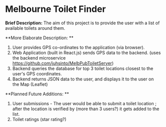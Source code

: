 Melbourne Toilet Finder
===================

**Brief Description:** The aim of this project is to provide the user with a list of available toilets around them. 

**More Elaborate Description: **
1) User provides GPS co-ordinates to the application (via browser).
2) Web Application (built in React.js) sends GPS data to the backend. (uses the backend microservice https://github.com/juhsinto/MelbPubToiletServer)
3) Backend queries the database for top 3 toilet locations closest to the user's GPS coordinates.
4) Backend returns JSON data to the user, and displays it to the user on the Map (Leaflet)

**Planned Future Additions: **
1) User submissions - The user would be able to submit a toilet location ; after the location is verified by (more than 3 users?) it gets added to the list.
2) Toilet ratings (star rating?)
